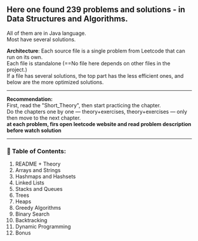 ## Here one found 239 problems and solutions - in Data Structures and Algorithms.

All of them are in Java language.  
Most have several solutions.

**Architecture**: Each source file is a single problem from Leetcode that can run on its own.  
Each file is standalone (==No file here depends on other files in the project.)  
If a file has several solutions, the top part has the less efficient ones, and below are the more optimized solutions.

---

**Recommendation:**  
First, read the "Short_Theory", then start practicing the chapter.  
Do the chapters one by one — theory+exercises, theory+exercises — only then move to the next chapter.  
**at each problem, firs open leetcode website and read problem description before watch solution**

---

### 📘 Table of Contents:

1. README + Theory  
2. Arrays and Strings  
3. Hashmaps and Hashsets  
4. Linked Lists  
5. Stacks and Queues  
6. Trees  
7. Heaps  
8. Greedy Algorithms  
9. Binary Search  
10. Backtracking  
11. Dynamic Programming  
13. Bonus  
